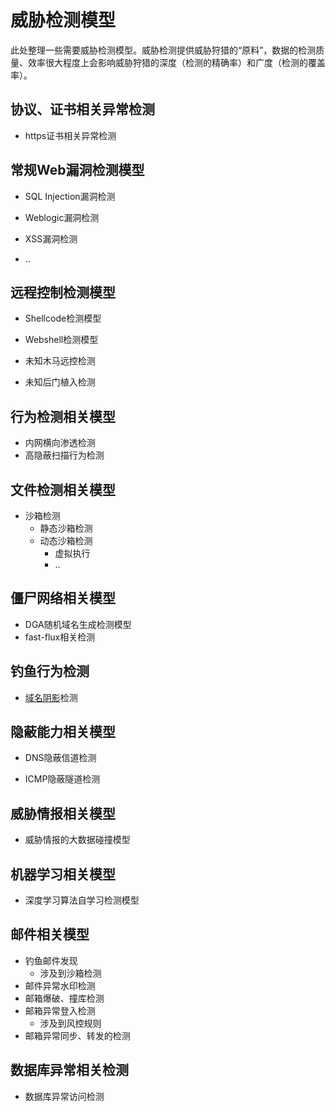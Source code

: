 # 威胁检测模型

此处整理一些需要威胁检测模型。威胁检测提供威胁狩猎的“原料”，数据的检测质量、效率很大程度上会影响威胁狩猎的深度（检测的精确率）和广度（检测的覆盖率）。



## 协议、证书相关异常检测

-   https证书相关异常检测



## 常规Web漏洞检测模型

-   SQL Injection漏洞检测

-   Weblogic漏洞检测
-   XSS漏洞检测
-   ..



## 远程控制检测模型

-   Shellcode检测模型
-   Webshell检测模型
-   未知木马远控检测

-   未知后门植入检测



## 行为检测相关模型

-   内网横向渗透检测
-   高隐蔽扫描行为检测



## 文件检测相关模型

-   沙箱检测
    -   静态沙箱检测
    -   动态沙箱检测
        -   虚拟执行
        -   ..



## 僵尸网络相关模型

-   DGA随机域名生成检测模型
-   fast-flux相关检测



## 钓鱼行为检测

-   [域名阴影](https://cloud.tencent.com/developer/article/1036957)检测



## 隐蔽能力相关模型

-   DNS隐蔽信道检测

-   ICMP隐蔽隧道检测

    



## 威胁情报相关模型

-   威胁情报的大数据碰撞模型



## 机器学习相关模型

-   深度学习算法自学习检测模型



## 邮件相关模型

-   钓鱼邮件发现
    -   涉及到沙箱检测
-   邮件异常水印检测
-   邮箱爆破、撞库检测
-   邮箱异常登入检测
    -   涉及到风控规则
-   邮箱异常同步、转发的检测



## 数据库异常相关检测

-   数据库异常访问检测

